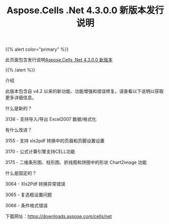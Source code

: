 ﻿---
title: Aspose.Cells .Net 4.3.0.0 新版本发行说明
type: docs
weight: 320
url: /zh/net/aspose-cells-net-4-3-0-0-new-release-release-notes/
---
{{% alert color="primary" %}}

此页面包含发行说明[Aspose.Cells .Net 4.3.0.0 新版本](https://downloads.aspose.com/cells/net/new-releases/aspose.cells-.net-4.3.0.0-new-release/)

{{% /alert %}}

介绍

此版本包含自 v4.2 以来的新功能、功能增强和错误修复。请查看以下说明以获取更多详细信息。

什么是新的？

3136 - 支持导入/导出 Excel2007 数据/格式化

有什么改进？

3155 - 支持 xls2pdf 转换中的页眉和页脚设置设置

3170 - 公式计算引擎支持CELL功能

3175 - 二维条形图、柱形图、折线图和饼图中的形状 Chart2image 功能

什么是固定的？

3064 - Xls2Pdf 转换异常错误

3065 - 复选框设置问题

3066 - 条件格式错误

下载网址：<https://downloads.aspose.com/cells/net>
